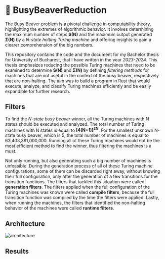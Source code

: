 # 🦫 BusyBeaverReduction
The Busy Beaver problem is a pivotal challenge in computability theory, highlighting the extremes of algorithmic behavior. It involves determining the maximum number of steps **S(N)** and the maximum output generated **&Sigma;(N)** by a *N-state halting Turing machine* and offering insights to gain a clearer comprehension of the big numbers.

This repository contains the code and the document for my Bachelor thesis for University of Bucharest, that I have written in the year *2023-2024*. This thesis emphasizes reducing the possible Turing machines that need to be examined to determine **S(N)** and **&Sigma;(N)** by defining *filtering methods* for machines that are not useful in the context of the busy beaver, respectively that are non-halting. The aim was to build a program in Rust that would execute, analyze, and classify Turing machines efficiently and be easily expandible for further research. 

## Filters
To find the *N-state busy beaver* winner, all the Turing machines with N states should be executed and analyzed. The total number of Turing machines with N states is equal to **[4(N+1)]<sup>2N</sup>**. For the smallest unknown N-state busy beaver, which is 5, the total number of machines is equal to 63,403,381,000,000. Running all of these Turing machines would not be the most efficient method to find the winner, thus filtering the machines is a must.

Not only running, but also generating such a big number of machines is unfeasible. During the generation process of all of these Turing machine configurations, some of them can be discarded right away, without knowing their full configuration, only after the generation of a few transitions for the transition functions. The filters that tackled this situation were called **generation filters**. The filters applied when the full configuration of the Turing machines was known were called **compile filters**, because the full transition function was compiled by the time the filters were applied. Lastly, when running the machines, the filters that identified the non-halting behavior of the machines were called **runtime filters**.

## Architecture
![architecture](https://github.com/VladWero08/BusyBeaverReduction/assets/77508081/d66dcf6a-48e4-44d1-8d37-70eb7c57fb31)

## Results
